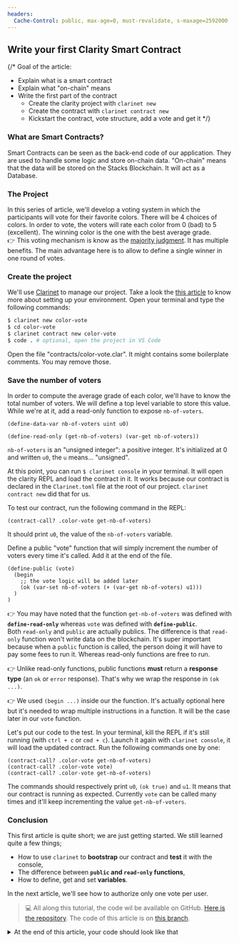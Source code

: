 ```yaml
---
headers:
  Cache-Control: public, max-age=0, must-revalidate, s-maxage=2592000
---
```


## Write your first Clarity Smart Contract

{/*
Goal of the article:
- Explain what is a smart contract
- Explain what "on-chain" means
- Write the first part of the contract
  - Create the clarity project with `clarinet new`
  - Create the contract with `clarinet contract new`
  - Kickstart the contract, vote structure, add a vote and get it
*/}

### What are Smart Contracts?

Smart Contracts can be seen as the back-end code of our application. They are used to handle some logic and store on-chain data.
"On-chain" means that the data will be stored on the Stacks Blockchain. It will act as a Database.

### The Project

In this series of article, we'll develop a voting system in which the participants will vote for their favorite colors. There will be 4 choices of colors. In order to vote, the voters will rate each color from 0 (bad) to 5 (excellent). The winning color is the one with the best average grade.  
:point_right: This voting mechanism is know as the [majority judgment](https://en.wikipedia.org/wiki/Majority_judgment). It has multiple benefits. The main advantage here is to allow to define a single winner in one round of votes.

### Create the project

We'll use [Clarinet](https://github.com/hirosystems/clarinet) to manage our project. Take a look the [this article](/00-annexes/01-setting-up-env) to know more about setting up your environment.
Open your terminal and type the following commands:

```bash
$ clarinet new color-vote
$ cd color-vote
$ clarinet contract new color-vote
$ code . # optional, open the project in VS Code
```

Open the file "contracts/color-vote.clar". It might contains some boilerplate comments. You may remove those.

### Save the number of voters

In order to compute the average grade of each color, we'll have to know the total number of voters.
We will define a top level variable to store this value. While we're at it, add a read-only function to expose `nb-of-voters`.

```clarity
(define-data-var nb-of-voters uint u0)

(define-read-only (get-nb-of-voters) (var-get nb-of-voters))
```

`nb-of-voters` is an "unsigned integer": a positive integer. It's initialized at 0 and written `u0`, the `u` means... "unsigned".

At this point, you can run `$ clarinet console` in your terminal. It will open the clarity REPL and load the contract in it. It works because our contract is declared in the `Clarinet.toml` file at the root of our project. `clarinet contract new` did that for us.

To test our contract, run the following command in the REPL:

```clarity
(contract-call? .color-vote get-nb-of-voters)
```
It should print `u0`, the value of the `nb-of-voters` variable.

Define a public "vote" function that will simply increment the number of voters every time it's called. Add it at the end of the file.

```clarity
(define-public (vote)
  (begin
    ;; the vote logic will be added later
    (ok (var-set nb-of-voters (+ (var-get nb-of-voters) u1)))
  )
)
```

:point_right: You may have noted that the function `get-nb-of-voters` was defined with **`define-read-only`** whereas `vote` was defined with **`define-public`**.  
Both `read-only` and `public` are actually publics. The difference is that `read-only` function won't write data on the blockchain. It's super important because when a `public` function is called, the person doing it will have to pay some fees to run it. Whereas read-only functions are free to run.

:point_right: Unlike read-only functions, public functions **must** return a **response type** (an `ok` or `error` response). That's why we wrap the response in `(ok ...)`.

:point_right: We used `(begin ...)` inside our the function. It's actually optional here but it's needed to wrap multiple instructions in a function. It will be the case later in our `vote` function.

Let's put our code to the test. In your terminal, kill the REPL if it's still running (with `ctrl + c` or `cmd + c`). Launch it again with `clarinet console`, it will load the updated contract. Run the following commands one by one:

```clarity
(contract-call? .color-vote get-nb-of-voters)
(contract-call? .color-vote vote)
(contract-call? .color-vote get-nb-of-voters)
```

The commands should respectively print `u0`, `(ok true)` and `u1`. It means that our contract is running as expected. Currently `vote` can be called many times and it'll keep incrementing the value `get-nb-of-voters`.

### Conclusion

This first article is quite short; we are just getting started. We still learned quite a few things;
- How to use `clarinet` to **bootstrap** our contract and **test** it with the console,
- The difference between **`public` and `read-only` functions**,
- How to define, get and set **variables**.

In the next article, we'll see how to authorize only one vote per user.

> 💻 All along this tutorial, the code wil be available on GitHub. [Here is the repository](https://github.com/hugocaillard/clarity-voting-tuto).
> The code of this article is on [this branch](https://github.com/hugocaillard/clarity-voting-tuto/tree/step-1).


<details>
<summary>At the end of this article, your code should look like that</summary>

```clarity
(define-data-var nb-of-voters uint u0)

(define-public (vote)
  (begin
    (ok (var-set nb-of-voters (+ (var-get nb-of-voters) u1)))
  )
)

(define-read-only (get-nb-of-voters) (var-get nb-of-voters))
```
</details>
